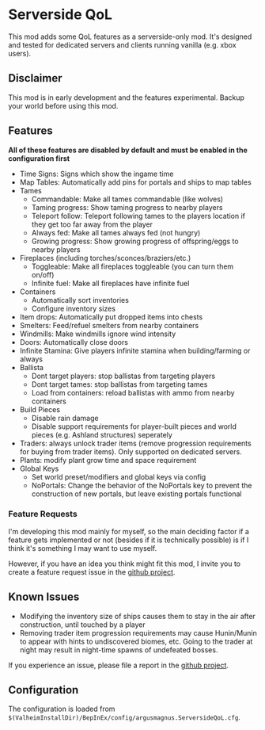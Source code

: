 # Serverside QoL
This mod adds some QoL features as a serverside-only mod. It's designed and tested for dedicated servers and clients running vanilla (e.g. xbox users).

## Disclaimer
This mod is in early development and the features experimental. Backup your world before using this mod.

## Features
**All of these features are disabled by default and must be enabled in the configuration first**
- Time Signs: Signs which show the ingame time
- Map Tables: Automatically add pins for portals and ships to map tables
- Tames
    - Commandable: Make all tames commandable (like wolves)
    - Taming progress: Show taming progress to nearby players
    - Teleport follow: Teleport following tames to the players location if they get too far away from the player
    - Always fed: Make all tames always fed (not hungry)
    - Growing progress: Show growing progress of offspring/eggs to nearby players
- Fireplaces (including torches/sconces/braziers/etc.)
    - Toggleable: Make all fireplaces toggleable (you can turn them on/off)
    - Infinite fuel: Make all fireplaces have infinite fuel
- Containers
    - Automatically sort inventories
    - Configure inventory sizes
- Item drops: Automatically put dropped items into chests
- Smelters: Feed/refuel smelters from nearby containers
- Windmills: Make windmills ignore wind intensity
- Doors: Automatically close doors
- Infinite Stamina: Give players infinite stamina when building/farming or always
- Ballista
    - Dont target players: stop ballistas from targeting players
    - Dont target tames: stop ballistas from targeting tames
    - Load from containers: reload ballistas with ammo from nearby containers
- Build Pieces
    - Disable rain damage
    - Disable support requirements for player-built pieces and world pieces (e.g. Ashland structures) seperately
- Traders: always unlock trader items (remove progression requirements for buying from trader items). Only supported on dedicated servers.
- Plants: modify plant grow time and space requirement
- Global Keys
    - Set world preset/modifiers and global keys via config
    - NoPortals: Change the behavior of the NoPortals key to prevent the construction of new portals, but leave existing portals functional

### Feature Requests
I'm developing this mod mainly for myself, so the main deciding factor if a feature gets implemented or not (besides if it is technically possible) is
if I think it's something I may want to use myself.

However, if you have an idea you think might fit this mod, I invite you to create a feature request issue in the [github project](https://github.com/ArgusMagnus/ValheimServersideQoL/issues).

## Known Issues
- Modifying the inventory size of ships causes them to stay in the air after construction, until touched by a player
- Removing trader item progression requirements may cause Hunin/Munin to appear with hints to undiscovered biomes, etc.
  Going to the trader at night may result in night-time spawns of undefeated bosses.

If you experience an issue, please file a report in the [github project](https://github.com/ArgusMagnus/ValheimServersideQoL/issues).

## Configuration
The configuration is loaded from `$(ValheimInstallDir)/BepInEx/config/argusmagnus.ServersideQoL.cfg`.

